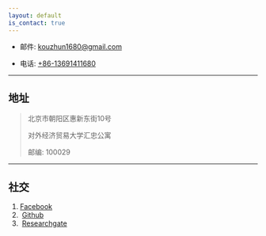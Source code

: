 ```yaml
---
layout: default
is_contact: true
---
```


* 邮件: [kouzhun1680@gmail.com](mailto:kouzhun1680@gmail.com)

* 电话: [+86-13691411680](tel:+86-13691411680)

---

## 地址

> 北京市朝阳区惠新东街10号
>
> 对外经济贸易大学汇忠公寓
>
> 邮编: 100029
>


---

## 社交

1.  [Facebook](#)
2.  [Github](https://github.com/kouzhun1680)
3.  [Researchgate](#)
